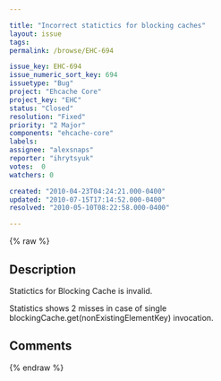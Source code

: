 ```yaml
---

title: "Incorrect statictics for blocking caches"
layout: issue
tags: 
permalink: /browse/EHC-694

issue_key: EHC-694
issue_numeric_sort_key: 694
issuetype: "Bug"
project: "Ehcache Core"
project_key: "EHC"
status: "Closed"
resolution: "Fixed"
priority: "2 Major"
components: "ehcache-core"
labels: 
assignee: "alexsnaps"
reporter: "ihrytsyuk"
votes:  0
watchers: 0

created: "2010-04-23T04:24:21.000-0400"
updated: "2010-07-15T17:14:52.000-0400"
resolved: "2010-05-10T08:22:58.000-0400"

---
```




{% raw %}



## Description

<div markdown="1" class="description">

Statictics for Blocking Cache is invalid.

Statistics shows 2 misses in case of single blockingCache.get(nonExistingElementKey) invocation.



</div>

## Comments



{% endraw %}
